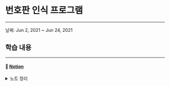 # 번호판 인식 프로그램
---
날짜: Jun 2, 2021 ~ Jun 24, 2021


## 학습 내용
---

#### 📝 [Notion](https://www.notion.so/cf634d3c6991402b9d7e7b02c88f801b)


<details><summary> 노트 정리</summary>
<p>
 - [ ] 전처리
 - [ ] OCR
 - [ ] Binarization 전처리
 - [ ] Contours 전처리
 - [ ] Tesseract
 - [ ] 번호판 종류
</p>
</details>
